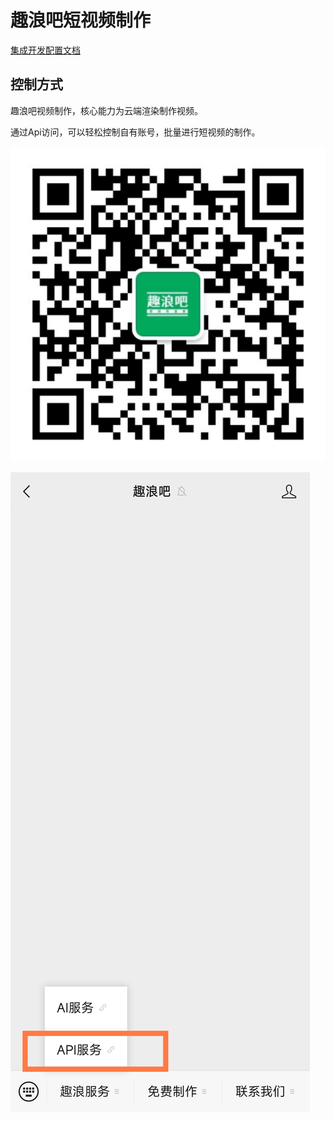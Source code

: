 # 趣浪吧短视频制作
[集成开发配置文档](https://nihaox1.github.io/ai-video-docs/)

## 控制方式
趣浪吧视频制作，核心能力为云端渲染制作视频。

通过Api访问，可以轻松控制自有账号，批量进行短视频的制作。

![趣浪吧公众号](docs/public/imgs/wx-gzh.jpg)

![免费获取Token](docs/public/imgs/get-token.jpg)

